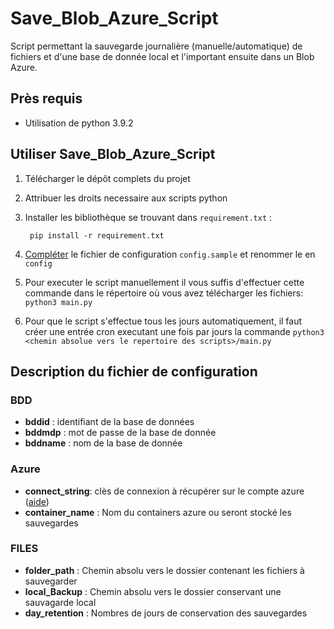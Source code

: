 # Save_Blob_Azure_Script

Script permettant la sauvegarde journalière (manuelle/automatique) de fichiers et d'une base de donnée local et l'important ensuite dans un Blob Azure.

## Près requis

* Utilisation de python 3.9.2

## Utiliser Save_Blob_Azure_Script

1. Télécharger le dépôt complets du projet
2. Attribuer les droits necessaire aux scripts python
3. Installer les bibliothèque se trouvant dans `requirement.txt` : 

        pip install -r requirement.txt

4. [Compléter](#Description_config) le fichier de configuration ```config.sample``` et renommer le en ```config```
5. Pour executer le script manuellement il vous suffis d'effectuer cette commande dans le répertoire où vous avez télécharger les fichiers: ```python3 main.py```
6. Pour que le script s'effectue tous les jours automatiquement, il faut créer une entrée cron executant une fois par jours la commande ```python3 <chemin absolue vers le repertoire des scripts>/main.py``` 

## Description du fichier de configuration<a name="Description_Config"></a>

### BDD
* **bddid** : identifiant de la base de données
* **bddmdp** : mot de passe de la base de donnée
* **bddname** : nom de la base de donnée

### Azure
* **connect_string**: clès de connexion à récupérer sur le compte azure ([aide](https://docs.microsoft.com/fr-fr/azure/storage/blobs/storage-quickstart-blobs-python?tabs=environment-variable-windows#copy-your-credentials-from-the-azure-portal))
* **container_name** : Nom du containers azure ou seront stocké les sauvegardes

### FILES
* **folder_path** : Chemin absolu vers le dossier contenant les fichiers à sauvegarder
* **local_Backup** : Chemin absolu vers le dossier conservant une sauvagarde local
* **day_retention** : Nombres de jours de conservation des sauvegardes


